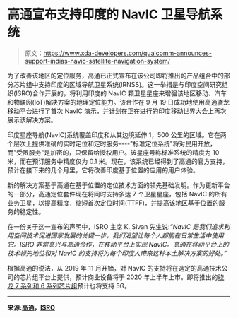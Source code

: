 # 高通宣布支持印度的 NavIC 卫星导航系统

> 原文：<https://www.xda-developers.com/qualcomm-announces-support-indias-navic-satellite-navigation-system/>

为了改善该地区的定位服务，高通已正式宣布在该公司即将推出的产品组合中的部分芯片组中支持印度的区域导航卫星系统(IRNSS)。这一举措是与印度空间研究组织(ISRO)合作开展的，将利用印度的 NavIC 颗卫星星座来增强该地区移动、汽车和物联网(IoT)解决方案的地理定位能力。该合作在 9 月 19 日成功地使用高通骁龙移动平台进行了首次 NavIC 演示，并计划在正在进行的印度移动世界大会上再次展示该解决方案。

印度星座导航(NavIC)系统覆盖印度和从其边境延伸 1，500 公里的区域。它在两个层次上提供准确的实时定位和定时服务----"标准定位系统"将对民用开放，而"受限服务"是加密的，只保留给授权用户。该星座号称标准系统的精度为 10 米，而在预订服务中精度仅为 0.1 米。现在，该系统已经得到了高通的官方支持，预计在接下来的几个月里，它将改善印度基于位置的应用的用户体验。

新的解决方案基于高通在基于位置的定位技术方面的领先基础发明。作为更新平台的一部分，高通定位套件现在将同时支持多达 7 个卫星星座，包括 NavIC 的所有业务卫星，以提高精度，缩短首次定位时间(TTFF)，并提高该地区基于位置的服务的稳定性。

在一份关于这一宣布的声明中，ISRO 主席 K. Sivan 先生说:*“NavIC 是我们追求利用空间技术促进国家发展的关键一步，我们渴望让每个人都能在日常生活中使用它。ISRO 非常高兴与高通合作，在移动平台上实现 NavIC。高通在移动平台上的技术领先地位和对 NavIC 的支持将为每个印度人带来这种本土解决方案的好处。”*

根据高通的说法，从 2019 年 11 月开始，对 NavIC 的支持将在选定的高通技术公司的芯片组平台上提供，预计商业设备将于 2020 年上半年上市。即将推出的[骁龙 7 系列和 6 系列芯片组](https://www.xda-developers.com/qualcomm-5g-connectivity-7-series-6-series-snapdragon-chipsets/)预计也将支持 5G。

* * *

**来源:[高通](https://www.qualcomm.com/news/releases/2019/10/14/qualcomm-announces-support-indias-navic-satellite-navigation-system)，[ISRO](https://www.isro.gov.in/update/14-oct-2019/navic-support-upcoming-mobile-automotive-and-iot-platforms-poised-to-deliver)**